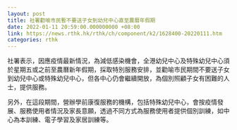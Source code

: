 ```yaml
---
layout: post
title: 社署勸喻市民暫不要送子女到幼兒中心直至農曆年假期
date: 2022-01-11 20:59:00.000000000 +08:00
link: https://news.rthk.hk/rthk/ch/component/k2/1628400-20220111.htm
categories: rthk
---
```


社署表示，因應疫情最新情況，為減低感染機會，全港幼兒中心及特殊幼兒中心須於星期五或之前至農曆新年假期，採取特別服務安排，並勸喻市民期間不要送子女到幼兒中心或特殊幼兒中心，但各中心仍會繼續開放，為個別照顧子女有困難的人士，提供服務。

另外，在這段期間，營辦學前康復服務的機構，包括特殊幼兒中心，會按疫情發展、服務使用者情況及家長意願，透過不同方式為服務使用者提供個別訓練，如中心為本訓練、電子學習及家居訓練等。
